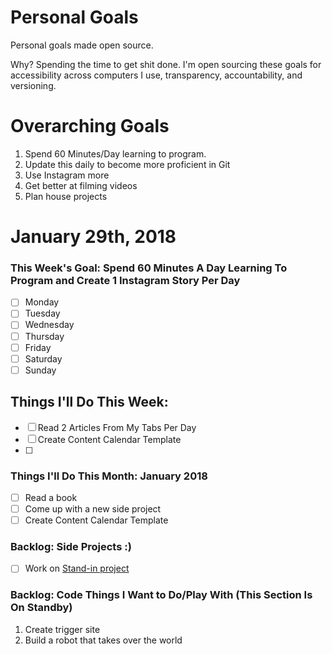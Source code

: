 Personal Goals
==============

Personal goals made open source.

Why? Spending the time to get shit done. I'm open sourcing these goals for accessibility across computers I use, transparency, accountability, and versioning.

# Overarching Goals
1. Spend 60 Minutes/Day learning to program.
2. Update this daily to become more proficient in Git
3. Use Instagram more
4. Get better at filming videos
5. Plan house projects 


# January 29th, 2018

### This Week's Goal: Spend 60 Minutes A Day Learning To Program and Create 1 Instagram Story Per Day
- [ ] Monday
- [ ] Tuesday
- [ ] Wednesday
- [ ] Thursday
- [ ] Friday
- [ ] Saturday
- [ ] Sunday

## Things I'll Do This Week:
- [ ] Read 2 Articles From My Tabs Per Day
- [ ] Create Content Calendar Template
- [ ] 


### Things I'll Do This Month: January 2018
- [ ] Read a book
- [ ] Come up with a new side project
- [ ] Create Content Calendar Template

### Backlog: Side Projects :)
- [ ] Work on [Stand-in project](http://google.com)

### Backlog: Code Things I Want to Do/Play With (This Section Is On Standby)
1. Create trigger site
2. Build a robot that takes over the world
